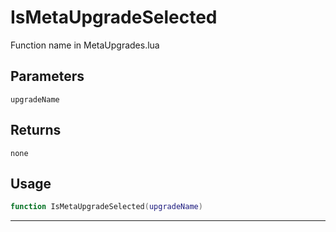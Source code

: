 # IsMetaUpgradeSelected
Function name in MetaUpgrades.lua
## Parameters
`upgradeName`
## Returns
`none`
## Usage
```lua
function IsMetaUpgradeSelected(upgradeName)
```
---
